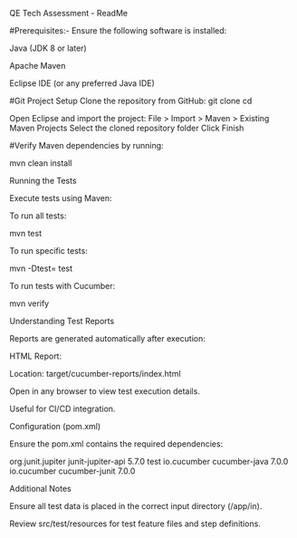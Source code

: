 QE Tech Assessment - ReadMe

#Prerequisites:-
Ensure the following software is installed:

Java (JDK 8 or later)

Apache Maven

Eclipse IDE (or any preferred Java IDE)

#Git
Project Setup
Clone the repository from GitHub:
git clone <repository-url>
cd <repository-folder>

Open Eclipse and import the project:
File > Import > Maven > Existing Maven Projects
Select the cloned repository folder
Click Finish

#Verify Maven dependencies by running:

mvn clean install

Running the Tests

Execute tests using Maven:

To run all tests:

mvn test

To run specific tests:

mvn -Dtest=<TestClassName> test

To run tests with Cucumber:

mvn verify

Understanding Test Reports

Reports are generated automatically after execution:

HTML Report:

Location: target/cucumber-reports/index.html

Open in any browser to view test execution details.

Useful for CI/CD integration.

Configuration (pom.xml)

Ensure the pom.xml contains the required dependencies:

<dependencies>
    <dependency>
        <groupId>org.junit.jupiter</groupId>
        <artifactId>junit-jupiter-api</artifactId>
        <version>5.7.0</version>
        <scope>test</scope>
    </dependency>
    <dependency>
        <groupId>io.cucumber</groupId>
        <artifactId>cucumber-java</artifactId>
        <version>7.0.0</version>
    </dependency>
    <dependency>
        <groupId>io.cucumber</groupId>
        <artifactId>cucumber-junit</artifactId>
        <version>7.0.0</version>
    </dependency>
</dependencies>

Additional Notes

Ensure all test data is placed in the correct input directory (/app/in).

Review src/test/resources for test feature files and step definitions.
